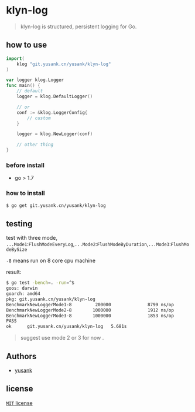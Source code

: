 # klyn-log

> klyn-log is structured, persistent logging for Go.

## how to use

``` go
import(
    klog "git.yusank.cn/yusank/klyn-log"
)

var logger klog.Logger
func main() {
    // default
    logger = klog.DefaultLogger()

    // or 
    conf := &klog.LoggerConfig{
        // custom
    }

    logger = klog.NewLogger(conf)

    // other thing
}    
```

### before install
 - go > 1.7

### how to install

``` sh
$ go get git.yusank.cn/yusank/klyn-log
```
 
## testing

test with three mode, `...Mode1`:`FlushModeEveryLog`,`...Mode2`:`FlushModeByDuration`,`...Mode3`:`FlushModeBySize`

`-8` means run on 8 core cpu machine

 result: 
``` sh
$ go test -bench=. -run=^$
goos: darwin
goarch: amd64
pkg: git.yusank.cn/yusank/klyn-log
BenchmarkNewLoggerMode1-8         200000              8799 ns/op
BenchmarkNewLoggerMode2-8        1000000              1912 ns/op
BenchmarkNewLoggerMode3-8        1000000              1853 ns/op
PASS
ok      git.yusank.cn/yusank/klyn-log   5.681s
 ```
> suggest use mode 2 or 3 for now .

## Authors
- [yusank](https://git.yusank.cn/yusank)

## license
[`MIT` license](https://git.yusank.cn/yusank/klyn-log/src/master/LICENSE)
